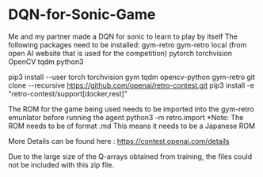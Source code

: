 # DQN-for-Sonic-Game
Me and my partner made a DQN for sonic to learn to play by itself 
The following packages need to be installed:
  gym-retro
  gym-retro local (from open AI website that is used for the competition)
  pytorch
  torchvision
  OpenCV
  tqdm
  python3

  pip3 install --user torch torchvision gym tqdm opencv-python gym-retro
  git clone --recursive https://github.com/openai/retro-contest.git
  pip3 install -e "retro-contest/support[docker,rest]"

The ROM for the game being used needs to be imported into the gym-retro emunlator before running the agent
  python3 -m retro.import <path to ROM>
  *Note: The ROM needs to be of format .md
        This means it needs to be a Japanese ROM

More Details can be found here :
  https://contest.openai.com/details

Due to the large size of the Q-arrays obtained from training, the files could not
be included with this zip file.

